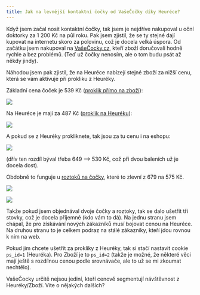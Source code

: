 ```yaml
---
title: Jak na levnější kontaktní čočky od VašeČočky díky Heuréce?
---
```


Když jsem začal nosit kontaktní čočky, tak jsem je nejdříve nakupoval u oční doktorky za 1 200 Kč na půl roku. Pak jsem zjistil, že se ty stejné dají kupovat na internetu skoro za polovinu, což je docela velká úspora. Od začátku jsem nakupoval na [VašeČocky.cz](https://www.vasecocky.cz), kteří zboží doručovali hodně rychle a bez problémů. (Teď už čočky nenosím, ale o tom budu psát až někdy jindy).

Náhodou jsem pak zjistil, že na Heuréce nabízejí stejné zboží za nižší cenu, která se vám aktivuje při prokliku z Heuréky.

Základní cena čoček je 539 Kč ([proklik přímo na zboží](https://www.vasecocky.cz/optima-fw-4.html)):

![](/data/2015/2015-01-06-jak-na-levnejsi-kontaktni-cocky-od-vasecocky-diky-heurece/cocky1.png)

Na Heuréce je mají za 487 Kč ([proklik na Heuréku](http://kontaktni-cocky.heureka.cz/bausch-lomb-optima-fw-ctvrtletni-4-cocky/)):

![](/data/2015/2015-01-06-jak-na-levnejsi-kontaktni-cocky-od-vasecocky-diky-heurece/cocky2.png)

A pokud se z Heuréky prokliknete, tak jsou za tu cenu i na eshopu:

![](/data/2015/2015-01-06-jak-na-levnejsi-kontaktni-cocky-od-vasecocky-diky-heurece/cocky3.png)

(dřív ten rozdíl býval třeba 649 --> 530 Kč, což při dvou baleních už je docela dost).


Obdobně to funguje u [roztoků na čočky](https://www.vasecocky.cz/renu-multiplus-3-x-360-ml-s-pouzdry.html), které to zlevní z 679 na 575 Kč.

![](/data/2015/2015-01-06-jak-na-levnejsi-kontaktni-cocky-od-vasecocky-diky-heurece/cocky4.png)

![](/data/2015/2015-01-06-jak-na-levnejsi-kontaktni-cocky-od-vasecocky-diky-heurece/cocky5.png)

Takže pokud jsem objednával dvoje čočky a roztoky, tak se dalo ušetřit tři stovky, což je docela příjemné (kdo vám to dá). Na jednu stranu jsem chápal, že pro získávání nových zákazníků musí bojovat cenou na Heuréce. Na druhou stranu to je celkem podraz na stálé zákazníky, kteří jdou rovnou k nim na web.

Pokud jim chcete ušetřit za prokliky z Heuréky, tak si stačí nastavit cookie `ps_id=1` (Heuréka). Pro Zboží je to `ps_id=2` (takže je možné, že některé věci mají ještě s rozdílnou cenou podle srovnávače, ale to už se mi zkoumat nechtělo).

VašeČocky určitě nejsou jediní, kteří cenově segmentují návštěvnost z Heuréky/Zboží. Víte o nějakých dalších?
